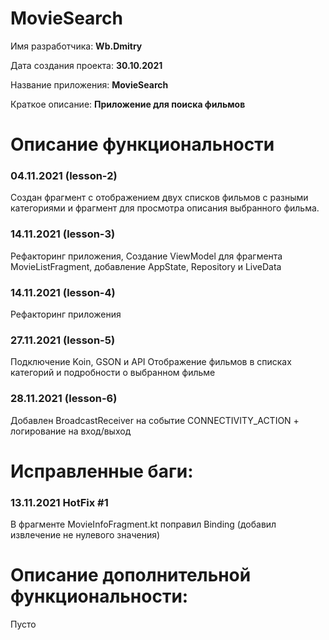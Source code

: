 # MovieSearch

Имя разработчика: **Wb.Dmitry**

Дата создания проекта: **30.10.2021**

Название приложения: **MovieSearch**

Краткое описание: **Приложение для поиска фильмов**



# Описание функциональности

### 04.11.2021 (lesson-2)

Создан фрагмент с отображением двух списков фильмов с разными категориями и фрагмент для просмотра описания выбранного фильма.

### 14.11.2021 (lesson-3)

Рефакторинг приложения, Создание ViewModel для фрагмента MovieListFragment, добавление AppState, Repository и LiveData

### 14.11.2021 (lesson-4)

Рефакторинг приложения

### 27.11.2021 (lesson-5)

Подключение Koin, GSON и API
Отображение фильмов в списках категорий и подробности о выбранном фильме

### 28.11.2021 (lesson-6)

Добавлен BroadcastReceiver на событие CONNECTIVITY_ACTION + логирование на вход/выход

# Исправленные баги:

### 13.11.2021 HotFix #1 

В фрагменте MovieInfoFragment.kt поправил Binding (добавил извлечение не нулевого значения)



# Описание дополнительной функциональности:

Пусто

